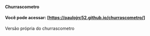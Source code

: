 #### Churrascometro
#### Você pode acessar:  [<https://paulojrc52.github.io/churrascometro/>]

Versão própria do churrascometro
